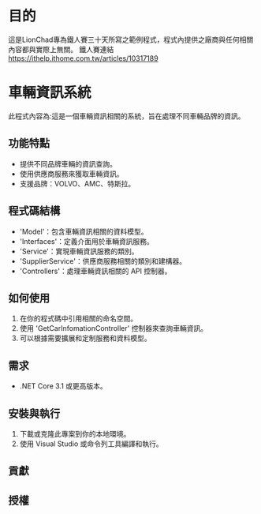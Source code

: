 # 目的
這是LionChad專為鐵人賽三十天所寫之範例程式，程式內提供之廠商與任何相關內容都與實際上無關。
鐵人賽連結
https://ithelp.ithome.com.tw/articles/10317189

# 車輛資訊系統

此程式內容為:這是一個車輛資訊相關的系統，旨在處理不同車輛品牌的資訊。

## 功能特點

- 提供不同品牌車輛的資訊查詢。
- 使用供應商服務來獲取車輛資訊。
- 支援品牌：VOLVO、AMC、特斯拉。

## 程式碼結構

- 'Model'：包含車輛資訊相關的資料模型。
- 'Interfaces'：定義介面用於車輛資訊服務。
- 'Service'：實現車輛資訊服務的類別。
- 'SupplierService'：供應商服務相關的類別和建構器。
- 'Controllers'：處理車輛資訊相關的 API 控制器。

## 如何使用

1. 在你的程式碼中引用相關的命名空間。
2. 使用 'GetCarInfomationController' 控制器來查詢車輛資訊。
3. 可以根據需要擴展和定制服務和資料模型。

## 需求

- .NET Core 3.1 或更高版本。

## 安裝與執行

1. 下載或克隆此專案到你的本地環境。
2. 使用 Visual Studio 或命令列工具編譯和執行。

## 貢獻


## 授權

